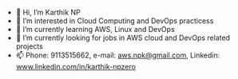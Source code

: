 - 👋 Hi, I’m Karthik NP
- 👀 I’m interested in Cloud Computing and DevOps practicess
- 🌱 I’m currently learning AWS, Linux and DevOps
- 💞️ I’m currently looking for jobs in AWS cloud and DevOps related projects
- 📫 Phone: 9113515662, e-mail: aws.npk@gmail.com, Linkedin: www.linkedin.com/in/karthik-npzero
<!---
npk-aws/npk-aws is a ✨ special ✨ repository because its `README.md` (this file) appears on your GitHub profile.
You can click the Preview link to take a look at your changes.
--->
